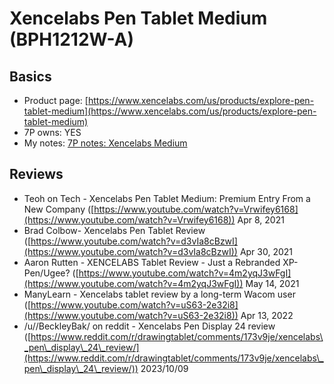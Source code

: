 # Xencelabs Pen Tablet Medium (BPH1212W-A)

## Basics

* Product page: [https://www.xencelabs.com/us/products/explore-pen-tablet-medium](https://www.xencelabs.com/us/products/explore-pen-tablet-medium)
* 7P owns: YES
* My notes: [7P notes: Xencelabs Medium](https://app.gitbook.com/o/-LBUpLETf4LFiwdypBiE/s/Nde0PQIvNcFZNVxuTO0G/\~/changes/2049/product-info/xencelabs/7p-notes-xencelabs-medium)

## Reviews

* Teoh on Tech - Xencelabs Pen Tablet Medium: Premium Entry From a New Company ([https://www.youtube.com/watch?v=Vrwifey6168](https://www.youtube.com/watch?v=Vrwifey6168)) Apr 8, 2021&#x20;
* Brad Colbow- Xencelabs Pen Tablet Review ([https://www.youtube.com/watch?v=d3vIa8cBzwI](https://www.youtube.com/watch?v=d3vIa8cBzwI)) Apr 30, 2021&#x20;
* Aaron Rutten - XENCELABS Tablet Review - Just a Rebranded XP-Pen/Ugee? ([https://www.youtube.com/watch?v=4m2yqJ3wFgI](https://www.youtube.com/watch?v=4m2yqJ3wFgI)) May 14, 2021&#x20;
* ManyLearn - Xencelabs tablet review by a long-term Wacom user ([https://www.youtube.com/watch?v=uS63-2e32i8](https://www.youtube.com/watch?v=uS63-2e32i8)) Apr 13, 2022
* /u//BeckleyBak/ on reddit - Xencelabs Pen Display 24 review ([https://www.reddit.com/r/drawingtablet/comments/173v9je/xencelabs\_pen\_display\_24\_review/](https://www.reddit.com/r/drawingtablet/comments/173v9je/xencelabs\_pen\_display\_24\_review/)) 2023/10/09

##
